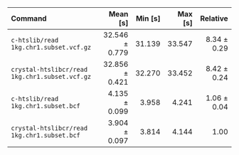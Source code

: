 | Command | Mean [s] | Min [s] | Max [s] | Relative |
|:---|---:|---:|---:|---:|
| `c-htslib/read 1kg.chr1.subset.vcf.gz` | 32.546 ± 0.779 | 31.139 | 33.547 | 8.34 ± 0.29 |
| `crystal-htslibcr/read 1kg.chr1.subset.vcf.gz` | 32.856 ± 0.421 | 32.270 | 33.452 | 8.42 ± 0.24 |
| `c-htslib/read 1kg.chr1.subset.bcf` | 4.135 ± 0.099 | 3.958 | 4.241 | 1.06 ± 0.04 |
| `crystal-htslibcr/read 1kg.chr1.subset.bcf` | 3.904 ± 0.097 | 3.814 | 4.144 | 1.00 |
